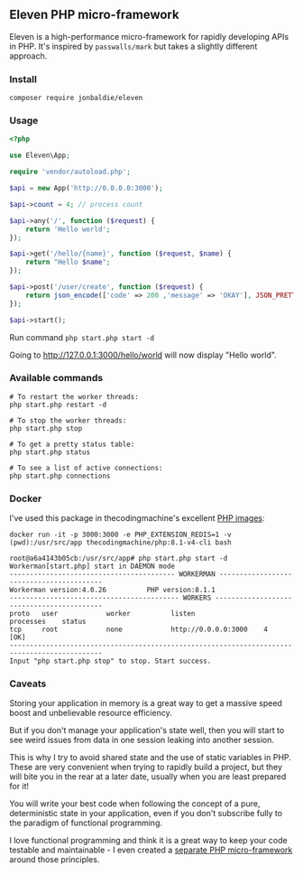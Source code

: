 ## Eleven PHP micro-framework

Eleven is a high-performance micro-framework for rapidly developing APIs in PHP. It's inspired by `passwalls/mark` but takes a slightly different approach.

### Install

```
composer require jonbaldie/eleven
```

### Usage

```php
<?php

use Eleven\App;

require 'vendor/autoload.php';

$api = new App('http://0.0.0.0:3000');

$api->count = 4; // process count

$api->any('/', function ($request) {
    return 'Hello world';
});

$api->get('/hello/{name}', function ($request, $name) {
    return "Hello $name";
});

$api->post('/user/create', function ($request) {
    return json_encode(['code' => 200 ,'message' => 'OKAY'], JSON_PRETTY_PRINT);
});

$api->start();
```

Run command `php start.php start -d` 

Going to http://127.0.0.1:3000/hello/world will now display "Hello world".

### Available commands
```
# To restart the worker threads:
php start.php restart -d

# To stop the worker threads:
php start.php stop

# To get a pretty status table:
php start.php status

# To see a list of active connections:
php start.php connections
```
### Docker

I've used this package in thecodingmachine's excellent [PHP images](https://github.com/thecodingmachine/docker-images-php):

```
docker run -it -p 3000:3000 -e PHP_EXTENSION_REDIS=1 -v (pwd):/usr/src/app thecodingmachine/php:8.1-v4-cli bash

root@a6a4143b05cb:/usr/src/app# php start.php start -d
Workerman[start.php] start in DAEMON mode
----------------------------------------- WORKERMAN -----------------------------------------
Workerman version:4.0.26          PHP version:8.1.1
------------------------------------------ WORKERS ------------------------------------------
proto   user            worker          listen                 processes    status
tcp     root            none            http://0.0.0.0:3000    4             [OK]
---------------------------------------------------------------------------------------------
Input "php start.php stop" to stop. Start success.
```
### Caveats

Storing your application in memory is a great way to get a massive speed boost and unbelievable resource efficiency. 

But if you don't manage your application's state well, then you will start to see weird issues from data in one session leaking into another session.

This is why I try to avoid shared state and the use of static variables in PHP. These are very convenient when trying to rapidly build a project, but they will bite you in the rear at a later date, usually when you are least prepared for it!

You will write your best code when following the concept of a pure, deterministic state in your application, even if you don't subscribe fully to the paradigm of functional programming.

I love functional programming and think it is a great way to keep your code testable and maintainable - I even created a [separate PHP micro-framework](https://github.com/jonbaldie/functions) around those principles.
